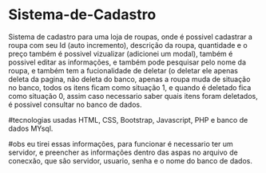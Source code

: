 # Sistema-de-Cadastro

Sistema de cadastro para uma loja de roupas, onde é possivel cadastrar a roupa com seu Id (auto incremento), descrição da roupa, quantidade e o preço também é possivel vizualizar (adicionei um modal), também é possivel editar as informações, e também pode pesquisar pelo nome da roupa, e também tem a fucionalidade de deletar (o deletar ele apenas deleta da pagina, não deleta do banco, apenas a roupa muda de situação no banco, todos os itens ficam como situação 1, e quando é deletado fica como situação 0, assim caso necessario saber quais itens foram deletados, é possivel consultar no banco de dados.

#tecnologias usadas
HTML, CSS, Bootstrap, Javascript, PHP e banco de dados MYsql.

#obs
eu tirei essas informações, para funcionar é necessario ter um servidor, e preencher as informações dentro das aspas no arquivo de conecxão, que são servidor, usuario, senha e o nome do banco de dados.
